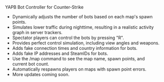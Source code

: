 
YAPB Bot Controller for Counter-Strike
- Dynamically adjusts the number of bots based on each map's spawn points.
- Simulates lower traffic during nighttime, resulting in a realistic activity graph in server trackers.
- Spectator players can control the bots by pressing "R".
- Provides perfect control simulation, including view angles and weapons.
- Adds fake connection times and country information for bots.
- Adds fake IP addresses and SteamIDs for bots.
- Use the /map command to see the map name, spawn points, and current bot count.
- Automatically respawns players on maps with spawn point errors.
- More updates coming soon.

